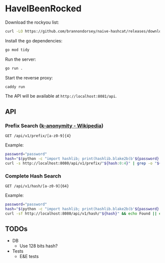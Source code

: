 # HaveIBeenRocked

Download the rockyou list:

```bash
curl -LO https://github.com/brannondorsey/naive-hashcat/releases/download/data/rockyou.txt
```

Install the go dependencies:

```bash
go mod tidy
```

Run the server:

```bash
go run .
```

Start the reverse proxy:

```bash
caddy run
```

The API will be available at `http://localhost:8081/api`.

## API

### Prefix Search ([k-anonymity - Wikipedia](https://en.wikipedia.org/wiki/K-anonymity))

`GET /api/v1/prefix/[a-z0-9]{4}`

Example:

```bash
password="password"
hash="$(python -c "import hashlib; print(hashlib.blake2b(b'${password}', digest_size=32).hexdigest())")"
curl -s http://localhost:8080/api/v1/prefix/"${hash:0:4}" | grep -o "${hash}"
```

### Complete Hash Search

`GET /api/v1/hash/[a-z0-9]{64}`

Example:

```bash
password="password"
hash="$(python -c "import hashlib; print(hashlib.blake2b(b'${password}', digest_size=32).hexdigest())")"
curl -sf http://localhost:8080/api/v1/hash/"${hash}" && echo Found || echo Not found
```

## TODOs

- DB
  - Use 128 bits hash?
- Tests
    - E&E tests
